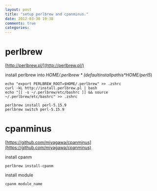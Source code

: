 ```yaml
---
layout: post
title: "setup perlbrew and cpanminus."
date: 2012-03-30 19:38
comments: true
categories: 
---
```


# perlbrew
[http://perlbrew.pl/](http://perlbrew.pl/)

install perlbrew into *$HOME/.perlbrew* (default install path is *$HOME/perl5*)

    echo "export PERLBREW_ROOT=$HOME/.perlbrew" >> .zshrc
    curl -kL http://install.perlbrew.pl | bash
    echo "[[ -s ~/.perlbrew/etc/bashrc ]] && source ~/.perlbrew/etc/bashrc" >> .zshrc

    perlbrew install perl-5.15.9
    perlbrew switch perl-5.15.9
    
# cpanminus
[https://github.com/miyagawa/cpanminus](https://github.com/miyagawa/cpanminus)

install cpanm 

    perlbrew install-cpanm

install module

    cpanm module_name

